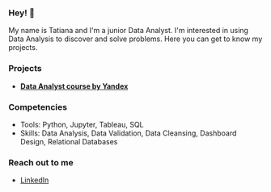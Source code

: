### Hey! 👋

My name is Tatiana and I'm a junior Data Analyst.
I'm interested in using Data Analysis to discover and solve problems. 
Here you can get to know my projects. 

### Projects
- **[Data Analyst course by Yandex](https://github.com/tatiana-to/yandex-data-analytics-projects)**

### Competencies
- Tools: Python, Jupyter, Tableau, SQL
- Skills: Data Analysis, Data Validation, Data Cleansing, Dashboard Design, Relational Databases

### Reach out to me
- [LinkedIn](https://www.linkedin.com/in/tatiana-to)
